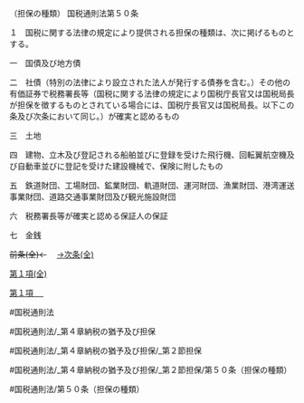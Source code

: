 （担保の種類）
国税通則法第５０条

１　国税に関する法律の規定により提供される担保の種類は、次に掲げるものとする。

一　国債及び地方債

二　社債（特別の法律により設立された法人が発行する債券を含む。）その他の有価証券で税務署長等（国税に関する法律の規定により国税庁長官又は国税局長が担保を徴するものとされている場合には、国税庁長官又は国税局長。以下この条及び次条において同じ。）が確実と認めるもの

三　土地

四　建物、立木及び登記される船舶並びに登録を受けた飛行機、回転翼航空機及び自動車並びに登記を受けた建設機械で、保険に附したもの

五　鉄道財団、工場財団、鉱業財団、軌道財団、運河財団、漁業財団、港湾運送事業財団、道路交通事業財団及び観光施設財団

六　税務署長等が確実と認める保証人の保証

七　金銭

~~前条(全)←~~　  [→次条(全)](国税通則法＿＿＿＿＿第５１条_.md)

[第１項(全)](国税通則法＿＿＿＿＿第５０条第１項_.md)  

[第１項 　 ](国税通則法＿＿＿＿＿第５０条第１項.md)  

#国税通則法

#国税通則法/_第４章納税の猶予及び担保

#国税通則法/_第４章納税の猶予及び担保/_第２節担保

#国税通則法/_第４章納税の猶予及び担保/_第２節担保/第５０条（担保の種類）

#国税通則法/第５０条（担保の種類）

